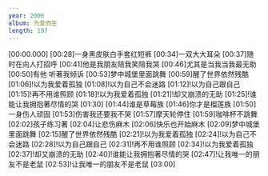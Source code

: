 ```yaml
---
year: 2006
album: 为爱而生
length: 197
---
```

[00:00.000]
[00:28]一身黑皮肤白手套红短裤
[00:34]一双大大耳朵
[00:37]随时在向人打招呼
[00:41]他是我朋友陪我笑陪我哭
[00:46]尤其是当我当我最无助
[00:50]有他 听著我倾诉
[00:53]梦中城堡里面跳舞
[00:59]醒了世界依然残酷
[01:06]!以为我爱着孤独
[01:08]!以为自己不会迷路
[01:12]!以为自己跟自己
[01:15]!再不用谁照顾
[01:18]!以为我爱着孤独
[01:21]!却又崩溃的无助
[01:25]!谁能让我拥抱著尽情的哭
[01:30]
[01:44]谁是草莓族
[01:46]你才是榴莲族
[01:50]一身伤人顽固
[01:53]伤害我还要我不哭
[01:57]摩天轮停住
[01:59]咖啡杯不跳舞
[02:02]孩子练习著
[02:04]让悲伤麻木
[02:06]快乐也开始麻木
[02:09]梦中城堡里面跳舞
[02:15]醒了世界依然残酷
[02:21]!以为我爱着孤独
[02:24]!以为自己不会迷路
[02:28]!以为自己跟自己
[02:31]!再不用谁照顾
[02:34]!以为我爱着孤独
[02:37]!却又崩溃的无助
[02:40]!谁能让我拥抱著尽情的哭
[02:47]!让我唯一的朋友不是老鼠
[02:53]!让我唯一的朋友不是老鼠
[03:00]